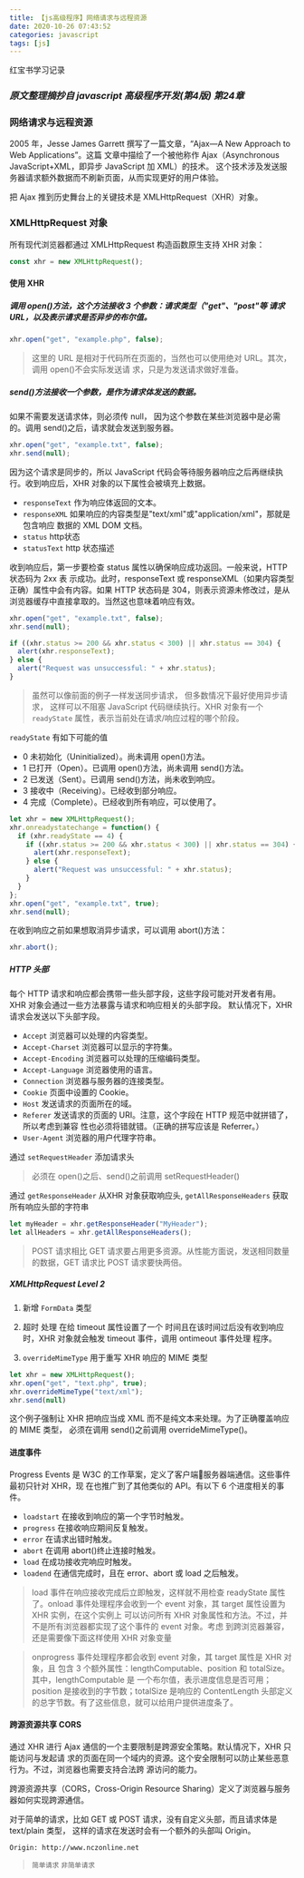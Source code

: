 ```yaml
---
title: 【js高级程序】网络请求与远程资源
date: 2020-10-26 07:43:52
categories: javascript
tags: [js]
---
```


红宝书学习记录

### *原文整理摘抄自 javascript 高级程序开发(第4版) 第24章*

### 网络请求与远程资源
2005 年，Jesse James Garrett 撰写了一篇文章，“Ajax—A New Approach to Web Applications”。这篇 文章中描绘了一个被他称作 Ajax（Asynchronous JavaScript+XML，即异步 JavaScript 加 XML）的技术。 这个技术涉及发送服务器请求额外数据而不刷新页面，从而实现更好的用户体验。

把 Ajax 推到历史舞台上的关键技术是 XMLHttpRequest（XHR）对象。

### XMLHttpRequest 对象
所有现代浏览器都通过 XMLHttpRequest 构造函数原生支持 XHR 对象：
```js
const xhr = new XMLHttpRequest();
```

#### 使用 XHR
##### 调用 open()方法，这个方法接收 3 个参数：请求类型（"get"、"post"等 请求 URL，以及表示请求是否异步的布尔值。
```js
xhr.open("get", "example.php", false);
```
> 这里的 URL 是相对于代码所在页面的，当然也可以使用绝对 URL。其次，调用 open()不会实际发送请 求，只是为发送请求做好准备。

##### send()方法接收一个参数，是作为请求体发送的数据。
如果不需要发送请求体，则必须传 null， 因为这个参数在某些浏览器中是必需的。调用 send()之后，请求就会发送到服务器。
```js
xhr.open("get", "example.txt", false);
xhr.send(null);
```

因为这个请求是同步的，所以 JavaScript 代码会等待服务器响应之后再继续执行。收到响应后，XHR 对象的以下属性会被填充上数据。

- `responseText` 作为响应体返回的文本。
- `responseXML` 如果响应的内容类型是"text/xml"或"application/xml"，那就是包含响应 数据的 XML DOM 文档。
- `status` http状态
- `statusText` http 状态描述

收到响应后，第一步要检查 status 属性以确保响应成功返回。一般来说，HTTP 状态码为 2xx 表 示成功。此时，responseText 或 responseXML（如果内容类型正确）属性中会有内容。如果 HTTP 状态码是 304，则表示资源未修改过，是从浏览器缓存中直接拿取的。当然这也意味着响应有效。

```js
xhr.open("get", "example.txt", false);
xhr.send(null);

if ((xhr.status >= 200 && xhr.status < 300) || xhr.status == 304) {
  alert(xhr.responseText);
} else {
  alert("Request was unsuccessful: " + xhr.status);
}
```

> 虽然可以像前面的例子一样发送同步请求， 但多数情况下最好使用异步请求， 这样可以不阻塞 JavaScript 代码继续执行。XHR 对象有一个 `readyState` 属性，表示当前处在请求/响应过程的哪个阶段。

`readyState` 有如下可能的值
- 0  未初始化（Uninitialized）。尚未调用 open()方法。
- 1  已打开（Open）。已调用 open()方法，尚未调用 send()方法。
- 2  已发送（Sent）。已调用 send()方法，尚未收到响应。
- 3  接收中（Receiving）。已经收到部分响应。
- 4  完成（Complete）。已经收到所有响应，可以使用了。

```js
let xhr = new XMLHttpRequest();
xhr.onreadystatechange = function() {
  if (xhr.readyState == 4) {
    if ((xhr.status >= 200 && xhr.status < 300) || xhr.status == 304) {
      alert(xhr.responseText);
    } else {
      alert("Request was unsuccessful: " + xhr.status);
    }
  }
};
xhr.open("get", "example.txt", true);
xhr.send(null);
```
在收到响应之前如果想取消异步请求，可以调用 abort()方法：
```js
xhr.abort();
```

##### HTTP 头部
每个 HTTP 请求和响应都会携带一些头部字段，这些字段可能对开发者有用。XHR 对象会通过一些方法暴露与请求和响应相关的头部字段。
默认情况下，XHR 请求会发送以下头部字段。
- `Accept` 浏览器可以处理的内容类型。
- `Accept-Charset` 浏览器可以显示的字符集。
- `Accept-Encoding` 浏览器可以处理的压缩编码类型。
- `Accept-Language` 浏览器使用的语言。
- `Connection` 浏览器与服务器的连接类型。
- `Cookie` 页面中设置的 Cookie。
- `Host` 发送请求的页面所在的域。
- `Referer` 发送请求的页面的 URI。注意，这个字段在 HTTP 规范中就拼错了，所以考虑到兼容 性也必须将错就错。（正确的拼写应该是 Referrer。）
- `User-Agent` 浏览器的用户代理字符串。

通过 `setRequestHeader` 添加请求头
> 必须在 open()之后、send()之前调用 setRequestHeader()

通过 `getResponseHeader` 从XHR 对象获取响应头, `getAllResponseHeaders` 获取所有响应头部的字符串
```js
let myHeader = xhr.getResponseHeader("MyHeader");
let allHeaders = xhr.getAllResponseHeaders();
```

> POST 请求相比 GET 请求要占用更多资源。从性能方面说，发送相同数量的数据，GET 请求比 POST 请求要快两倍。

##### XMLHttpRequest Level 2
1. 新增 `FormData` 类型

2. 超时 处理
在给 timeout 属性设置了一个 时间且在该时间过后没有收到响应时，XHR 对象就会触发 timeout 事件，调用 ontimeout 事件处理 程序。

3. `overrideMimeType` 用于重写 XHR 响应的 MIME 类型
```js
let xhr = new XMLHttpRequest();
xhr.open("get", "text.php", true);
xhr.overrideMimeType("text/xml");
xhr.send(null)
```
这个例子强制让 XHR 把响应当成 XML 而不是纯文本来处理。为了正确覆盖响应的 MIME 类型， 必须在调用 send()之前调用 overrideMimeType()。

#### 进度事件
Progress Events 是 W3C 的工作草案，定义了客户端服务器端通信。这些事件最初只针对 XHR，现 在也推广到了其他类似的 API。有以下 6 个进度相关的事件。
- `loadstart` 在接收到响应的第一个字节时触发。
- `progress` 在接收响应期间反复触发。
- `error` 在请求出错时触发。
- `abort` 在调用 abort()终止连接时触发。
- `load` 在成功接收完响应时触发。
- `loadend` 在通信完成时，且在 error、abort 或 load 之后触发。

> load 事件在响应接收完成后立即触发，这样就不用检查 readyState 属性 了。onload 事件处理程序会收到一个 event 对象，其 target 属性设置为 XHR 实例，在这个实例上 可以访问所有 XHR 对象属性和方法。不过，并不是所有浏览器都实现了这个事件的 event 对象。考虑 到跨浏览器兼容，还是需要像下面这样使用 XHR 对象变量

> onprogress 事件处理程序都会收到 event 对象，其 target 属性是 XHR 对象，且 包含 3 个额外属性：lengthComputable、position 和 totalSize。其中，lengthComputable 是 一个布尔值，表示进度信息是否可用；position 是接收到的字节数；totalSize 是响应的 ContentLength 头部定义的总字节数。有了这些信息，就可以给用户提供进度条了。

#### 跨源资源共享 CORS
通过 XHR 进行 Ajax 通信的一个主要限制是跨源安全策略。默认情况下，XHR 只能访问与发起请 求的页面在同一个域内的资源。这个安全限制可以防止某些恶意行为。不过，浏览器也需要支持合法跨 源访问的能力。

跨源资源共享（CORS，Cross-Origin Resource Sharing）定义了浏览器与服务器如何实现跨源通信。

对于简单的请求，比如 GET 或 POST 请求，没有自定义头部，而且请求体是 text/plain 类型， 这样的请求在发送时会有一个额外的头部叫 Origin。

```http
Origin: http://www.nczonline.net
```

> `简单请求`
> `非简单请求`



